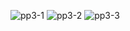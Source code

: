 ![pp3-1](https://user-images.githubusercontent.com/57767891/188794357-193e28f8-35c5-4028-9771-dc96169a5d25.jpg)
![pp3-2](https://user-images.githubusercontent.com/57767891/188794351-2c82af0f-ea4f-417a-b943-80842ae111a8.jpg)
![pp3-3](https://user-images.githubusercontent.com/57767891/188794341-06343f8a-6db8-4ac3-9165-c0abd3bd83d2.jpg)
